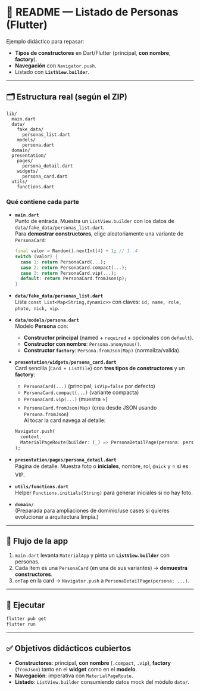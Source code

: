 # 📘 README — Listado de Personas (Flutter)

Ejemplo didáctico para repasar:

- **Tipos de constructores** en Dart/Flutter (principal, **con nombre**, **factory**).
- **Navegación** con `Navigator.push`.
- Listado con **`ListView.builder`**.

---

## 🗂 Estructura real (según el ZIP)

```
lib/
  main.dart
  data/
    fake_data/
      personas_list.dart
    models/
      persona.dart
  domain/
  presentation/
    pages/
      persona_detail.dart
    widgets/
      persona_card.dart
  utils/
    functions.dart
```

### Qué contiene cada parte

- **`main.dart`**  
  Punto de entrada. Muestra un `ListView.builder` con los datos de `data/fake_data/personas_list.dart`.  
  Para **demostrar constructores**, elige aleatoriamente una variante de `PersonaCard`:

  ```dart
  final valor = Random().nextInt(4) + 1; // 1..4
  switch (valor) {
    case 1: return PersonaCard(...);
    case 2: return PersonaCard.compact(...);
    case 3: return PersonaCard.vip(...);
    default: return PersonaCard.fromJson(p);
  }
  ```

- **`data/fake_data/personas_list.dart`**  
  Lista `const List<Map<String,dynamic>>` con claves: `id, name, role, photo, nick, vip`.

- **`data/models/persona.dart`**  
  Modelo **Persona** con:
  - **Constructor principal** (named + `required` + opcionales con `default`).
  - **Constructor con nombre**: `Persona.anonymous()`.
  - **Constructor `factory`**: `Persona.fromJson(Map)` (normaliza/valida).
- **`presentation/widgets/persona_card.dart`**  
  Card sencilla (`Card + ListTile`) con **tres tipos de constructores** y un **factory**:

  - `PersonaCard(...)` (principal, `isVip=false` por defecto)
  - `PersonaCard.compact(...)` (variante compacta)
  - `PersonaCard.vip(...)` (muestra ⭐)
  - `PersonaCard.fromJson(Map)` (crea desde JSON usando `Persona.fromJson`)  
    Al tocar la card navega al detalle:

  ```dart
  Navigator.push(
    context,
    MaterialPageRoute(builder: (_) => PersonaDetailPage(persona: persona)),
  );
  ```

- **`presentation/pages/persona_detail.dart`**  
  Página de detalle. Muestra foto o **iniciales**, nombre, rol, `@nick` y ⭐ si es VIP.

- **`utils/functions.dart`**  
  Helper `Functions.initials(String)` para generar iniciales si no hay foto.

- **`domain/`**  
  (Preparada para ampliaciones de dominio/use cases si quieres evolucionar a arquitectura limpia.)

---

## 🧭 Flujo de la app

1. `main.dart` levanta `MaterialApp` y pinta un **`ListView.builder`** con personas.
2. Cada ítem es una `PersonaCard` (en una de sus variantes) → **demuestra constructores**.
3. `onTap` en la card → `Navigator.push` a `PersonaDetailPage(persona: ...)`.

---

## 🚀 Ejecutar

```bash
flutter pub get
flutter run
```

---

## ✅ Objetivos didácticos cubiertos

- **Constructores**: principal, **con nombre** (`.compact`, `.vip`), **factory** (`fromJson`) tanto en el **widget** como en el **modelo**.
- **Navegación**: imperativa con `MaterialPageRoute`.
- **Listado**: `ListView.builder` consumiendo datos mock del módulo `data/`.
